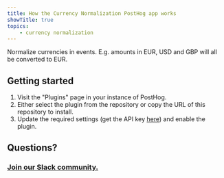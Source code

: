```yaml
---
title: How the Currency Normalization PostHog app works
showTitle: true
topics:
    - currency normalization
---
```


Normalize currencies in events. E.g. amounts in EUR, USD and GBP will all be converted to EUR.

## Getting started

1. Visit the "Plugins" page in your instance of PostHog.
2. Either select the plugin from the repository or copy the URL of this repository to install.
3. Update the required settings (get the API key [here](https://openexchangerates.org/)) and enable the plugin.

## Questions?

### [Join our Slack community.](https://join.slack.com/t/posthogusers/shared_invite/enQtOTY0MzU5NjAwMDY3LTc2MWQ0OTZlNjhkODk3ZDI3NDVjMDE1YjgxY2I4ZjI4MzJhZmVmNjJkN2NmMGJmMzc2N2U3Yjc3ZjI5NGFlZDQ)
